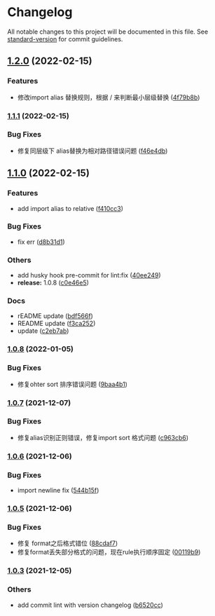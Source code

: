 # Changelog

All notable changes to this project will be documented in this file. See [standard-version](https://github.com/conventional-changelog/standard-version) for commit guidelines.

## [1.2.0](https://github.com/pipi-1997/prettier-plugin-moka-format/compare/v1.1.1...v1.2.0) (2022-02-15)


### Features

* 修改import alias 替换规则，根据 / 来判断最小层级替换 ([4f79b8b](https://github.com/pipi-1997/prettier-plugin-moka-format/commit/4f79b8b0157ca30d6ee579bdc255e0546f353817))

### [1.1.1](https://github.com/pipi-1997/prettier-plugin-moka-format/compare/v1.1.0...v1.1.1) (2022-02-15)


### Bug Fixes

* 修复同层级下 alias替换为相对路径错误问题 ([f46e4db](https://github.com/pipi-1997/prettier-plugin-moka-format/commit/f46e4db2153b45b95df799393114bcb9ac37df9a))

## [1.1.0](https://github.com/pipi-1997/prettier-plugin-moka-format/compare/v1.0.8...v1.1.0) (2022-02-15)


### Features

* add import alias to relative ([f410cc3](https://github.com/pipi-1997/prettier-plugin-moka-format/commit/f410cc3574cf6d33038069fec13eb21e3b12ea5f))


### Bug Fixes

* fix err ([d8b31d1](https://github.com/pipi-1997/prettier-plugin-moka-format/commit/d8b31d189316a506b86c8f2504020abd47e1f675))


### Others

* add husky hook pre-commit for lint:fix ([40ee249](https://github.com/pipi-1997/prettier-plugin-moka-format/commit/40ee249610406222497bbe4552fedc647c9e923d))
* **release:** 1.0.8 ([c0e46e5](https://github.com/pipi-1997/prettier-plugin-moka-format/commit/c0e46e53eae63a6865f49401b3c3c1ed4886c3e0))


### Docs

* rEADME update ([bdf566f](https://github.com/pipi-1997/prettier-plugin-moka-format/commit/bdf566f195a70176d32c1f21f7073b5347379976))
* README update ([f3ca252](https://github.com/pipi-1997/prettier-plugin-moka-format/commit/f3ca2528d73dfb71423a6e68e792c2ce06dbd5f7))
* update ([c2eb7ab](https://github.com/pipi-1997/prettier-plugin-moka-format/commit/c2eb7ab5c015745bc4377e621425cf43d8ba5a9b))

### [1.0.8](https://github.com/pipi-1997/prettier-plugin-moka-format/compare/v1.0.7...v1.0.8) (2022-01-05)


### Bug Fixes

* 修复ohter sort 排序错误问题 ([9baa4b1](https://github.com/pipi-1997/prettier-plugin-moka-format/commit/9baa4b1551558e50567a087a10738feb37426312))

### [1.0.7](https://github.com/pipi-1997/prettier-plugin-moka-format/compare/v1.0.6...v1.0.7) (2021-12-07)


### Bug Fixes

* 修复alias识别正则错误，修复import sort 格式问题 ([c963cb6](https://github.com/pipi-1997/prettier-plugin-moka-format/commit/c963cb6d62e3e7b97692f723a2ed6bfc37e95d89))

### [1.0.6](https://github.com/pipi-1997/prettier-plugin-moka-format/compare/v1.0.5...v1.0.6) (2021-12-06)


### Bug Fixes

* import newline fix ([544b15f](https://github.com/pipi-1997/prettier-plugin-moka-format/commit/544b15f8b54c35af6df6f0413700a928f10ec72f))

### [1.0.5](https://github.com/pipi-1997/prettier-plugin-moka-format/compare/v1.0.3...v1.0.5) (2021-12-06)


### Bug Fixes

* 修复 format之后格式错位 ([88cdaf7](https://github.com/pipi-1997/prettier-plugin-moka-format/commit/88cdaf729b82f37a6b9634894157c19cfcc063e7))
* 修复format丢失部分格式的问题，现在rule执行顺序固定 ([00119b9](https://github.com/pipi-1997/prettier-plugin-moka-format/commit/00119b97f7ffc16445b36fd401e03698913f492a))

### [1.0.3](https://github.com/pipi-1997/prettier-plugin-moka-format/compare/v1.0.2...v1.0.3) (2021-12-05)


### Others

* add commit lint with version changelog ([b6520cc](https://github.com/pipi-1997/prettier-plugin-moka-format/commit/b6520cc733b957860083fdc88af700682f7f64f3))
